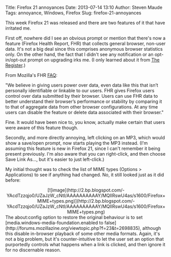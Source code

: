 Title: Firefox 21 annoyances
Date: 2013-07-14 13:10
Author: Steven Maude
Tags: annoyance, Windows, Firefox
Slug: firefox-21-annoyances

<span style="font-family: inherit;">This week Firefox 21 was released
and there are two features of it that have irritated me.</span>  
  
<span style="font-family: inherit;">First off, nowhere did I see an
obvious prompt or mention that there's now a feature (Firefox Health
Report, FHR) that collects general browser, non-user data. It's not a
big deal since this comprises anonymous browser statistics only. On the
other hand, the fact that I didn't see any notification or an
opt-in/opt-out prompt on upgrading irks me.
(</span><span style="font-family: inherit;">I only learned about it from
[The
Register](http://www.theregister.co.uk/2013/05/15/firefox_21_health_report/).)
</span>  
  
<span style="font-family: inherit;">From Mozilla's FHR
[FAQ](http://blog.mozilla.org/metrics/fhr-faq/):</span>  
  
<span style="font-family: inherit;">"</span>We believe in giving users
power over data, even data like this that isn’t personally identifiable
or linkable to our users. FHR gives Firefox users control over data
submitted by their browser. Users can use FHR data to better understand
their browser’s performance or stability by comparing it to that of
aggregate data from other browser configurations. At any time users can
disable the feature or delete data associated with their browser."  
  
<span style="font-family: inherit;">Fine. It would have been nice to,
you know, actually make certain that users were aware of this feature
though. </span>  
  
Secondly, and more directly annoying, left clicking on an MP3, which
would show a save/open prompt, now starts playing the MP3 instead. (I'm
assuming this feature is new in Firefox 21, since I can't remember it
being present previously. I'm also aware that you can right-click, and
then choose Save Link As..., but it's easier to just left-click.)  
  
My initial thought was to check the list of MIME types (Options \>
Applications) to see if anything had changed. No, it still looked just
as it did before:  
  

<div class="separator" style="clear: both; text-align: center;">
[![image](http://2.bp.blogspot.com/-YAcdTzzqjo0/UZaJzW_cNtI/AAAAAAAAAAY/MQIlRswU4as/s1600/Firefox+MIME+types.png)](http://2.bp.blogspot.com/-YAcdTzzqjo0/UZaJzW_cNtI/AAAAAAAAAAY/MQIlRswU4as/s1600/Firefox+MIME+types.png)

</div>
<div class="separator" style="clear: both; text-align: center;">
  

</div>
The about:config option to restore the original behaviour is to set
[media.windows-media-foundation.enabled to
false](http://forums.mozillazine.org/viewtopic.php?f=23&t=2698835),
although this disable in-browser playback of some other media formats.
Again, it's not a big problem, but it's counter-intuitive to let the
user set an option that purportedly controls what happens when a link is
clicked, and then ignore it for no discernable reason.

</p>

